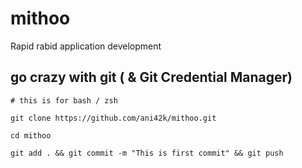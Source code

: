# mithoo
Rapid rabid application development
## go crazy with git ( & Git Credential Manager)
`# this is for bash / zsh`

`git clone https://github.com/ani42k/mithoo.git`

`cd mithoo`

`git add . && git commit -m "This is first commit" && git push`

